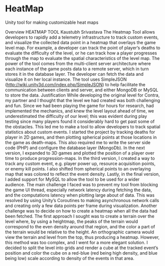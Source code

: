 # HeatMap
Unity tool for making customizable heat maps

Overview
HEATMAP TOOL
Kaustubh Srivastava
The Heatmap Tool allows developers to rapidly add a telemetry infrastructure to track custom events, and visualize the collected data point in a heatmap that overlays the game level map. For example, a developer can track the point of player’s deaths to evaluate the difficulty of the level, or he can track how a player progresses through the map to evaluate the spatial characteristics of the level map. The power of the tool comes from the multi-client server architecture where each instance of the game posts data to a remote server, which in turn stores it in the database layer. The developer can fetch the data and visualize it on her local instance. The tool uses SimpleJSON (http://wiki.unity3d.com/index.php/SimpleJSON) to help facilitate the communication between clients and server, and either MongoDB or MySQL to store the data.
Justification
While developing the original level for Contra, my partner and I thought that the level we had created was both challenging and fun. Since we had been playing the game for hours for research, had implemented the mechanics, and knew the level layout ahead of time, we underestimated the difficulty of our level; this was evident during play testing since many players found it considerably hard to get past some of the obstacles. This led me to make a tool to allow developers to track spatial statistics about custom events.
I started the project by tracking deaths for player in 2D games, and then plotting spherical points at those locations in the game as death-maps. This also required me to write the server side code (PHP) and configure the database layer (MongoDb). In the next version, I expanded to 3D games and plotted the position of a player over time to produce progression-maps. In the third version, I created a way to track any custom event, e.g. player power up, resource acquisition points, or enemy kill points. I also shifted from spherical points to an overlaying map that was colored to reflect the event density. Lastly, in the final version, I added support for MySQL to allow the tool to be used for a wider audience.
The main challenge I faced was to prevent my tool from blocking the game UI thread, especially network latency during fetching the data, and the computations latency when plotting large about of data. This was resolved by using Unity’s Coroutines to making asynchronous network calls and creating only a few data points per frame during visualization.
Another challenge was to decide on how to create a heatmap when all the data had been fetched. The first approach I sought was to create a terrain over the level where, by using a heightmap, the peaks of the terrain would correspond to the even density around that region, and the color a part of the terrain would be relative to the height. An orthographic camera would view the terrain and level from the top, thus producing a heatmap. However, this method was too complex, and I went for a more elegant solution. I decided to split the level into grids and render a cube at the tracked event’s position and color the cube on a red-blue (red being high density, and blue being low) scale according to density of the events in that area.
